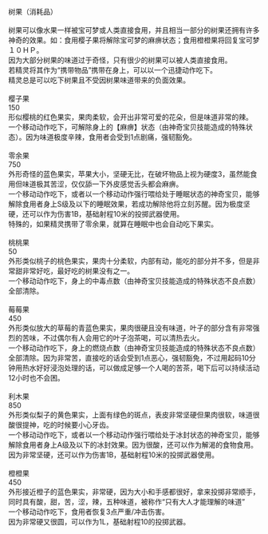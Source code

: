 <title>树果</title>
<meta name="GENERATOR" content="WinCHM">
<meta http-equiv="Content-Type" content="text/html; charset=gb2312">
<br>树果（消耗品）
<br>
<br>树果可以像水果一样被宝可梦或人类直接食用，并且相当一部分的树果还拥有许多神奇的效果。如：食用樱子果将解除宝可梦的麻痹状态；食用橙橙果将回复宝可梦１０ＨＰ。
<br>因为大部分树果的味道过于奇怪，只有很少的树果可以被人类直接食用。
<br>若精灵将其作为“携带物品”携带在身上，可以以一个迅捷动作吃下。
<br>精灵总是可以吃下树果且不受因树果味道带来的负面效果。
<br>
<br>樱子果
<br>150
<br>形似樱桃的红色果实，果肉柔软，会开出非常可爱的花朵，但是味道非常的辣。
<br>一个移动动作吃下，可解除身上的【麻痹】状态（由神奇宝贝技能造成的特殊状态）。因为味道极度辛辣，食用者会受到1点剧痛，强韧豁免。
<br>
<br>零余果
<br>750
<br>外形奇怪的蓝色果实，苹果大小，坚硬无比，在破坏物品上视为硬度3，虽然能食用但味道极其苦涩，仅仅舔一下外皮感觉舌头都会麻痹。
<br>一个移动动作吃下，或者以一个移动动作强行喂给处于睡眠状态的神奇宝贝，能够解除食用者身上S级及以下的睡眠效果，若成功解除他将立刻苏醒。因为极度坚硬，还可以作为伤害1B，基础射程10米的投掷武器使用。
<br>特殊的，如果精灵携带了零余果，就算在睡眠中也会自动吃下果实。
<br>
<br>桃桃果
<br>50
<br>外形类似桃子的桃色果实，果肉十分柔软，内部有动，能吃的部分并不多，但是非常甜非常好吃，最好吃的树果没有之一。
<br>一个移动动作吃下，身上的中毒点数（由神奇宝贝技能造成的特殊状态不良点数）全部清除。
<br>
<br>莓莓果
<br>450
<br>外形类似放大的草莓的青蓝色果实，果肉很硬且没有味道，叶子的部分含有非常强烈的苦味，不过偶尔有人会用它的叶子泡茶喝，可以清热去火。
<br>一个移动动作吃下，身上的燃烧点数（由神奇宝贝技能造成的特殊状态不良点数）全部清除。因为非常苦，直接吃的话会受到1点恶心，强韧豁免，不过用起码10分钟用热水好好浸泡处理的话，可以做成足够一个人喝的苦茶，喝下后可以持续活动12小时也不会困。
<br>
<br>利木果
<br>850
<br>外形类似梨子的黄色果实，上面有绿色的斑点，表皮非常坚硬但果肉很软，味道很酸很提神，吃的时候要小心牙齿。
<br>一个移动动作吃下，或者以一个移动动作强行喂给处于冰封状态的神奇宝贝，能够解除食用者身上A级及以下的冰封效果。因为很酸，还可以作为解渴的食物食用。因为非常坚硬，还可以作为伤害1B，基础射程10米的投掷武器使用。
<br>
<br>橙橙果
<br>450
<br>外形接近橙子的蓝色果实，非常硬，因为大小和手感都很好，拿来投掷非常顺手，同时具有酸，甜，苦，涩，辣，五种味道，被称作“只有大人才能理解的味道”
<br>一个移动动作吃下，食用者恢复3点严重/冲击伤害。 
<br>因为非常硬又很圆，可以作为1L，基础射程10的投掷武器。